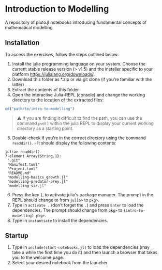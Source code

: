 # Introduction to Modelling
A repository of pluto.jl notebooks introducing fundamental concepts of mathematical modelling

## Installation

To access the exercises, follow the steps outlined below:

1. Install the julia programming language on your system. Choose the current stable release version (> v1.5) and the installer specific to your platform https://julialang.org/downloads/.
2. Download this folder as *.zip or via git clone (if you're familiar with the latter)
3. Extract the contents of this folder
4. Open the interactive Julia-REPL (console) and change the working directory to the location of the extracted files:
   
```julia
cd("path/to/intro-to-modelling")
```

> :warning: If you are finding it difficult to find the path, you can use the command `pwd()` within the julia REPL to display your current working directory as a starting point.

5. Double-check if you're in the correct directory using the command `readdir()`. - It should display the following contents:

```
julia> readdir()
7-element Array{String,1}:
 ".git"
 "Manifest.toml"
 "Project.toml"
 "README.md"
 "modelling-basics_growth.jl"
 "modelling-predator-prey.jl"
 "modelling-sir.jl"
```

6. Press the key `]`, to activate julia's package manager. The prompt in the REPL should change to from `julia>` to `pkg>`.
7. Type in `activate .` (don't forget the `.`) and press `Enter` to load the dependencies. The prompt should change from `pkg>` to `(intro-to-modelling) pkg>`.
8. Type in `instantiate` to install the dependencies.

## Startup
1. Type in `include(start-notebooks.jl)` to load the dependencies (may take a while the first time you do it) and then launch a browser that takes you to the welcome page.
2. Select your desired notebook from the launcher.

